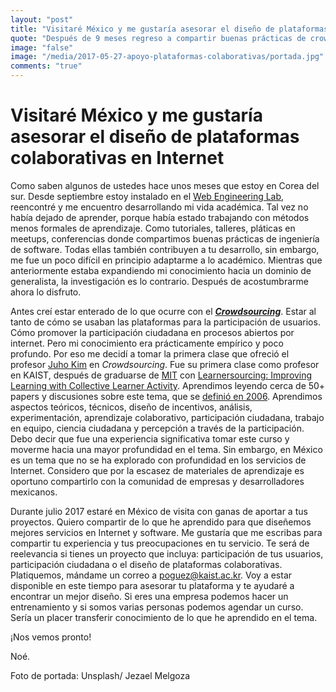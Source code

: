```yaml
---
layout: "post"
title: "Visitaré México y me gustaría asesorar el diseño de plataformas colaborativas en Internet"
quote: "Después de 9 meses regreso a compartir buenas prácticas de crowdsourcing"
image: "false"
image: "/media/2017-05-27-apoyo-plataformas-colaborativas/portada.jpg"
comments: "true"
---
```


# Visitaré México y me gustaría asesorar el diseño de plataformas colaborativas en Internet

Como saben algunos de ustedes hace unos meses que estoy en Corea del sur.
Desde septiembre estoy instalado en el [Web Engineering Lab](http://webeng.kaist.ac.kr), reencontré y me encuentro desarrollando mi vida académica.
Tal vez no había dejado de aprender, porque había estado trabajando con métodos menos formales de aprendizaje.
Como tutoriales, talleres, pláticas en meetups, conferencias donde compartimos buenas prácticas de ingeniería de software. 
Todas ellas también contribuyen a tu desarrollo, sin embargo, me fue un poco difícil en principio adaptarme a lo académico.
Mientras que anteriormente estaba expandiendo mi conocimiento hacia un dominio de generalista, 
la investigación es lo contrario. Después de acostumbrarme ahora lo disfruto.

Antes creí estar enterado de lo que ocurre con el [_**Crowdsourcing**_](https://www.wired.com/2006/06/crowds/).
Estar al tanto de cómo se usaban las plataformas para la participación de usuarios.
Cómo promover la participación ciudadana en procesos abiertos por internet.
Pero mi conocimiento era prácticamente empírico y poco profundo.
Por eso me decidí a tomar la primera clase que ofreció el profesor [Juho Kim](http://juhokim.com) en _Crowdsourcing_.
Fue su primera clase como profesor en KAIST, después de graduarse de [MIT](http://mit.edu) con 
[Learnersourcing: Improving Learning with Collective Learner Activity](https://dspace.mit.edu/handle/1721.1/101464).
Aprendimos leyendo cerca de 50+ papers y discusiones sobre este tema, que se [definió en 2006](https://www.wired.com/2006/06/crowds/). 
Aprendimos aspectos teóricos, técnicos, diseño de incentivos, análisis, experimentación, aprendizaje
colaborativo, participación ciudadana, trabajo en equipo, ciencia ciudadana y percepción a través de la participación.
Debo decir que fue una experiencia significativa tomar este curso y moverme hacia una mayor profundidad en el tema. 
Sin embargo, en México es un tema que no se ha explorado con profundidad en los servicios de Internet.
Considero que por la escasez de materiales de aprendizaje es oportuno compartirlo con la comunidad  de empresas 
y desarrolladores mexicanos.
 
Durante julio 2017 estaré en México de visita con ganas de aportar a tus proyectos. 
Quiero compartir de lo que he aprendido para que diseñemos mejores servicios en Internet y software.
Me gustaría que me escribas para compartir tu experiencia y tus preocupaciones en tu servicio.
Te será de reelevancia si tienes un proyecto que incluya: participación de tus usuarios, participación ciudadana
o el diseño de plataformas colaborativas.
Platiquemos, mándame un correo a [poguez@kaist.ac.kr](mailto:poguez@kaist.ac.kr). 
Voy a estar disponible en este tiempo para asesorar tu plataforma y te ayudaré a encontrar un mejor diseño. 
Si eres una empresa podemos hacer un entrenamiento y si somos varias personas podemos agendar un curso. 
Sería un placer transferir conocimiento de lo que he aprendido en el tema.


¡Nos vemos pronto!

Noé.


Foto de portada: Unsplash/ Jezael Melgoza